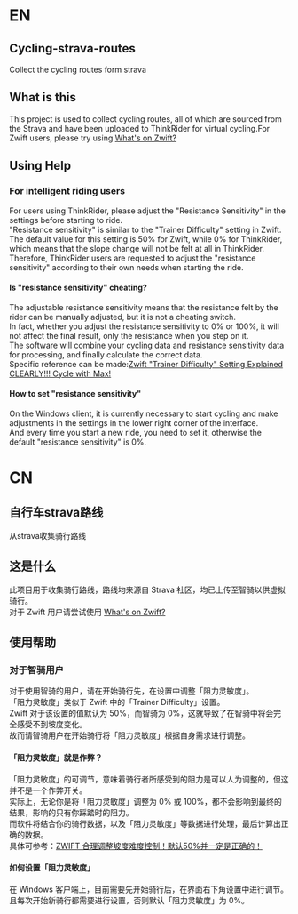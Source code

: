 # EN
## Cycling-strava-routes
Collect the cycling routes form strava

## What is this
This project is used to collect cycling routes, all of which are sourced from the Strava and have been uploaded to ThinkRider for virtual cycling.For Zwift users, please try using [What's on Zwift?](https://whatsonzwift.com/)

## Using Help
### For intelligent riding users
For users using ThinkRider, please adjust the "Resistance Sensitivity" in the settings before starting to ride.<br />
"Resistance sensitivity" is similar to the "Trainer Difficulty" setting in Zwift.<br />
The default value for this setting is 50% for Zwift, while 0% for ThinkRider, which means that the slope change will not be felt at all in ThinkRider.<br />
Therefore, ThinkRider users are requested to adjust the "resistance sensitivity" according to their own needs when starting the ride.

#### Is "resistance sensitivity" cheating?
The adjustable resistance sensitivity means that the resistance felt by the rider can be manually adjusted, but it is not a cheating switch.<br />
In fact, whether you adjust the resistance sensitivity to 0% or 100%, it will not affect the final result, only the resistance when you step on it.<br />
The software will combine your cycling data and resistance sensitivity data for processing, and finally calculate the correct data.<br />
Specific reference can be made:[Zwift "Trainer Difficulty" Setting Explained CLEARLY!!! Cycle with Max!](https://youtu.be/dRTMxPgWuzU?si=-Hq1RI22trTQ4KZA)

#### How to set "resistance sensitivity"
On the Windows client, it is currently necessary to start cycling and make adjustments in the settings in the lower right corner of the interface.<br />
And every time you start a new ride, you need to set it, otherwise the default "resistance sensitivity" is 0%.

# CN
## 自行车strava路线
从strava收集骑行路线

## 这是什么
此项目用于收集骑行路线，路线均来源自 Strava 社区，均已上传至智骑以供虚拟骑行。<br />
对于 Zwift 用户请尝试使用 [What's on Zwift?](https://whatsonzwift.com/)

## 使用帮助
### 对于智骑用户
对于使用智骑的用户，请在开始骑行先，在设置中调整「阻力灵敏度」。<br />
「阻力灵敏度」类似于 Zwift 中的「Trainer Difficulty」设置。<br />
Zwift 对于该设置的值默认为 50%，而智骑为 0%，这就导致了在智骑中将会完全感受不到坡度变化。<br />
故而请智骑用户在开始骑行将「阻力灵敏度」根据自身需求进行调整。

#### 「阻力灵敏度」就是作弊？
「阻力灵敏度」的可调节，意味着骑行者所感受到的阻力是可以人为调整的，但这并不是一个作弊开关。<br />
实际上，无论你是将「阻力灵敏度」调整为 0% 或 100%，都不会影响到最终的结果，影响的只有你踩踏时的阻力。<br />
而软件将结合你的骑行数据，以及「阻力灵敏度」等数据进行处理，最后计算出正确的数据。<br />
具体可参考：[ZWIFT 合理调整坡度难度控制！默认50%并一定是正确的！](https://www.bilibili.com/video/BV1AM411o7W9/?vd_source=1c30a51b082c1cb45f3da2740a477c26)

#### 如何设置「阻力灵敏度」
在 Windows 客户端上，目前需要先开始骑行后，在界面右下角设置中进行调节。<br />
且每次开始新骑行都需要进行设置，否则默认「阻力灵敏度」为 0%。
